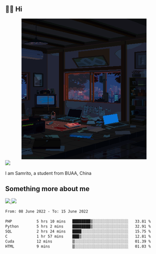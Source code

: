 ## 👋🏻 Hi

<div align="center">
<img alt="GIF" src="https://github.com/xiangsam/xiangsam/blob/271390e4ab50820a4594e3cb94b7ffaa6293de72/0_0EUAvTumWsRa2k6F.gif" width=400 height=450/>
</div>

<a href="https://github.com/xiangsam">
  <img src="https://komarev.com/ghpvc/?username=xiangsam&style=flat-square" />
</a>

I am Samrito, a student from BUAA, China


## Something more about me
<a href="https://github.com/xiangsam">
  <img src="https://github-readme-stats.vercel.app/api?username=xiangsam&show_icons=true&hide_border=true" />
</a>


<a href="https://github.com/xiangsam">
  <img src="https://github-readme-stats.vercel.app/api/top-langs/?username=xiangsam&layout=compact" />
</a>

<!--START_SECTION:waka-->

```text
From: 08 June 2022 - To: 15 June 2022

PHP           5 hrs 10 mins   ████████▒░░░░░░░░░░░░░░░░   33.81 %
Python        5 hrs 2 mins    ████████▒░░░░░░░░░░░░░░░░   32.91 %
SQL           2 hrs 24 mins   ████░░░░░░░░░░░░░░░░░░░░░   15.75 %
C             1 hr 57 mins    ███▒░░░░░░░░░░░░░░░░░░░░░   12.81 %
Cuda          12 mins         ▒░░░░░░░░░░░░░░░░░░░░░░░░   01.39 %
HTML          9 mins          ▒░░░░░░░░░░░░░░░░░░░░░░░░   01.03 %
```

<!--END_SECTION:waka-->

<!---
xiangsam/xiangsam is a ✨ special ✨ repository because its `README.md` (this file) appears on your GitHub profile.
You can click the Preview link to take a look at your changes.
--->
